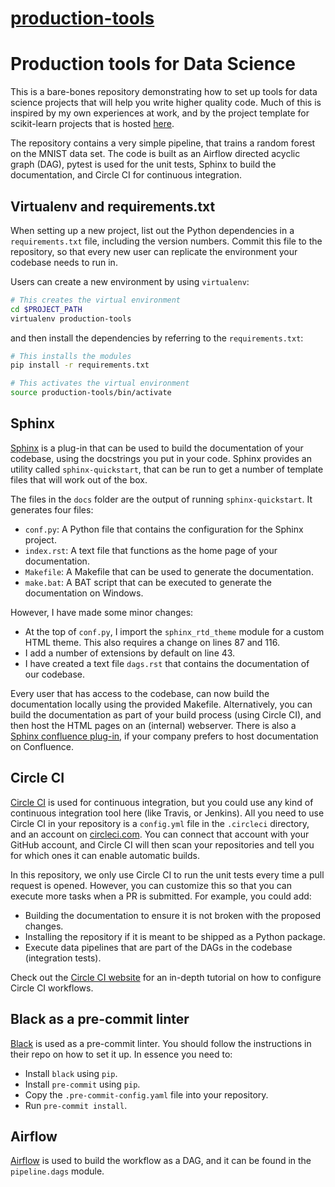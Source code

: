 # [production-tools](https://github.com/thuijskens/production-tools)

# Production tools for Data Science

This is a bare-bones repository demonstrating how to set up tools for data science projects that will help you write higher quality code. Much of this is inspired by my own experiences at work, and by the project template for scikit-learn projects that is hosted [here](https://github.com/scikit-learn-contrib/project-template).

The repository contains a very simple pipeline, that trains a random forest on the MNIST data set. The code is built as an Airflow directed acyclic graph (DAG), pytest is used for the unit tests, Sphinx to build the documentation, and Circle CI for continuous integration.

## Virtualenv and requirements.txt

When setting up a new project, list out the Python dependencies in a `requirements.txt` file, including the version numbers. Commit this file to the repository, so that every new user can replicate the environment your codebase needs to run in.

Users can create a new environment by using `virtualenv`:

```bash
# This creates the virtual environment
cd $PROJECT_PATH
virtualenv production-tools
```

and then install the dependencies by referring to the `requirements.txt`:

```bash
# This installs the modules
pip install -r requirements.txt

# This activates the virtual environment
source production-tools/bin/activate
```

## Sphinx 

[Sphinx](http://www.sphinx-doc.org/en/stable/) is a plug-in that can be used to build the documentation of your codebase, using the docstrings you put in your code. Sphinx provides an utility called `sphinx-quickstart`, that can be run to get a number of template files that will work out of the box. 

The files in the `docs` folder are the output of running `sphinx-quickstart`. It generates four files:

- `conf.py`: A Python file that contains the configuration for the Sphinx project.
- `index.rst`: A text file that functions as the home page of your documentation.
- `Makefile`: A Makefile that can be used to generate the documentation.
- `make.bat`: A BAT script that can be executed to generate the documentation on Windows.

However, I have made some minor changes:

- At the top of `conf.py`, I import the `sphinx_rtd_theme` module for a custom HTML theme. This also requires a change on lines 87 and 116.
- I add a number of extensions by default on line 43.
- I have created a text file `dags.rst` that contains the documentation of our codebase.

Every user that has access to the codebase, can now build the documentation locally using the provided Makefile. Alternatively, you can build the documentation as part of your build process (using Circle CI), and then host the HTML pages on an (internal) webserver. There is also a [Sphinx confluence plug-in](https://pypi.org/project/sphinx-confluence/), if your company prefers to host documentation on Confluence.

## Circle CI

[Circle CI](https://circleci.com/) is used for continuous integration, but you could use any kind of continuous integration tool here (like Travis, or Jenkins). All you need to use Circle CI in your repository is a `config.yml` file in the `.circleci` directory, and an account on [circleci.com](https://circleci.com/). You can connect that account with your GitHub account, and Circle CI will then scan your repositories and tell you for which ones it can enable automatic builds. 

In this repository, we only use Circle CI to run the unit tests every time a pull request is opened. However, you can customize this so that you can execute more tasks when a PR is submitted. For example, you could add:

- Building the documentation to ensure it is not broken with the proposed changes.
- Installing the repository if it is meant to be shipped as a Python package. 
- Execute data pipelines that are part of the DAGs in the codebase (integration tests).

Check out the [Circle CI website](https://circleci.com/docs/2.0/tutorials/) for an in-depth tutorial on how to configure Circle CI workflows.

## Black as a pre-commit linter

[Black](https://github.com/ambv/black) is used as a pre-commit linter. You should follow the instructions in their repo on how to set it up. In essence you need to:

- Install `black` using `pip`.
- Install `pre-commit` using `pip`.
- Copy the `.pre-commit-config.yaml` file into your repository.
- Run `pre-commit install`.

## Airflow

[Airflow](https://airflow.apache.org/) is used to build the workflow as a DAG, and it can be found in the `pipeline.dags` module. 
